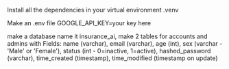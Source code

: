 Install all the dependencies in your virtual environment .venv

Make an .env file
GOOGLE_API_KEY=your key here

make a database name it insurance_ai, make 2 tables for accounts and admins with 
Fields: name (varchar), email (varchar), age (int), sex (varchar - 'Male' or 'Female'), 
            status (int - 0=inactive, 1=active), hashed_password (varchar), 
            time_created (timestamp), time_modified (timestamp on update)


